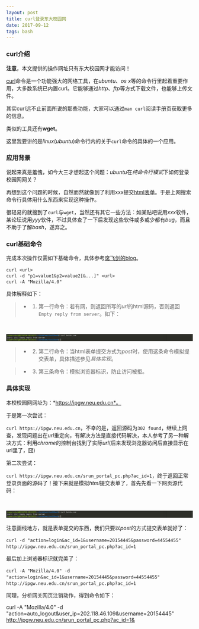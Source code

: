 ```yaml
---
layout: post
title: curl登录东大校园网
date: 2017-09-12
tags: bash
---
```



### curl介绍

**注意**，本文提供的操作网址只有东大校园网才能访问！

[curl](https://baike.baidu.com/item/curl/10098606?fr=aladdin)命令是一个功能强大的网络工具，在*ubuntu*、*os x*等的命令行里起着重要作用，大多数系统已内置curl。它能够通过*http*、*ftp*等方式下载文件，也能够上传文件。

其实curl远不止前面所说的那些功能，大家可以通过`man curl`阅读手册页获取更多的信息。

类似的工具还有**wget**。

这里我要讲的是*linux*(*ubuntu*)命令行内的关于`curl`命令的具体的一个应用。

### 应用背景

说起来真是羞愧，如今大三才想起这个问题：*ubuntu*在*纯命令行模式*下如何登录校园网网关？

再想到这个问题的时候，自然而然就像到了利用xxx提交[html表单](http://www.runoob.com/html/html-forms.html)。于是上网搜索命令行具体用什么东西来实现这种操作。

很轻易的就搜到了`curl`与`wget`，当然还有其它一些方法：如某贴吧说用*xxx*软件，某论坛说用*yyy*软件，不过具体查了一下后发现这些软件或多或少都有*bug*，而且不助于了解*bash*，遂弃之。

### curl基础命令

完成本次操作仅需如下基础命令，具体参考[席飞剑的blog](http://blog.csdn.net/xifeijian/article/details/9367339)。

```
curl <url>
curl -d "p1=value1&p2=value2[&...]" <url>
curl -A "Mozilla/4.0"
```

具体解释如下：
>* 1. 第一行命令：若有网，则返回所写的*url*的html源码，否则返回`Empty reply from server`。如下：

<br/>

![](/images/posts/loginOnSchoolNet/image1.png)

>* 2. 第二行命令：当html表单提交方式为*post*时，使用这条命令模拟提交表单，具体描述参见*具体实现*。

>* 3. 第三条命令：模拟浏览器标识，防止访问被拒。

### 具体实现

本校校园网网址为：*https://ipgw.neu.edu.cn*。

于是第一次尝试：

`curl https://ipgw.neu.edu.cn`，不幸的是，返回源码为`302 found`，继续上网查，发现问题出在*url*重定向，有解决方法是直接代码解决，本人参考了另一种解决方式：利用*chrome*的控制台找到了实际*url*(后来发现浏览器访问后直接显示在url里了，囧)

第二次尝试：

`curl https://ipgw.neu.edu.cn/srun_portal_pc.php?ac_id=1`，终于返回正常登录页面的源码了！接下来就是模拟*html*提交表单了，首先先看一下网页源代码：

<br/>

![](/images/posts/loginOnSchoolNet/image1.png)

注意画线地方，就是表单提交的东西，我们只要以*post*的方式提交表单就好了：

`curl -d "action=login&ac_id=1&username=20154445&password=44554455" http://ipgw.neu.edu.cn/srun_portal_pc.php?ac_id=1`

最后加上浏览器标识就完美了：

`curl -A "Mozilla/4.0" -d "action=login&ac_id=1&username=20154445&password=44554455" http://ipgw.neu.edu.cn/srun_portal_pc.php?ac_id=1`

同理，分析网关网页注销动作，得到命令如下：

curl -A "Mozilla/4.0" -d "action=auto_logout&user_ip=202.118.46.109&username=20154445" http://ipgw.neu.edu.cn/srun_portal_pc.php?ac_id=1&

